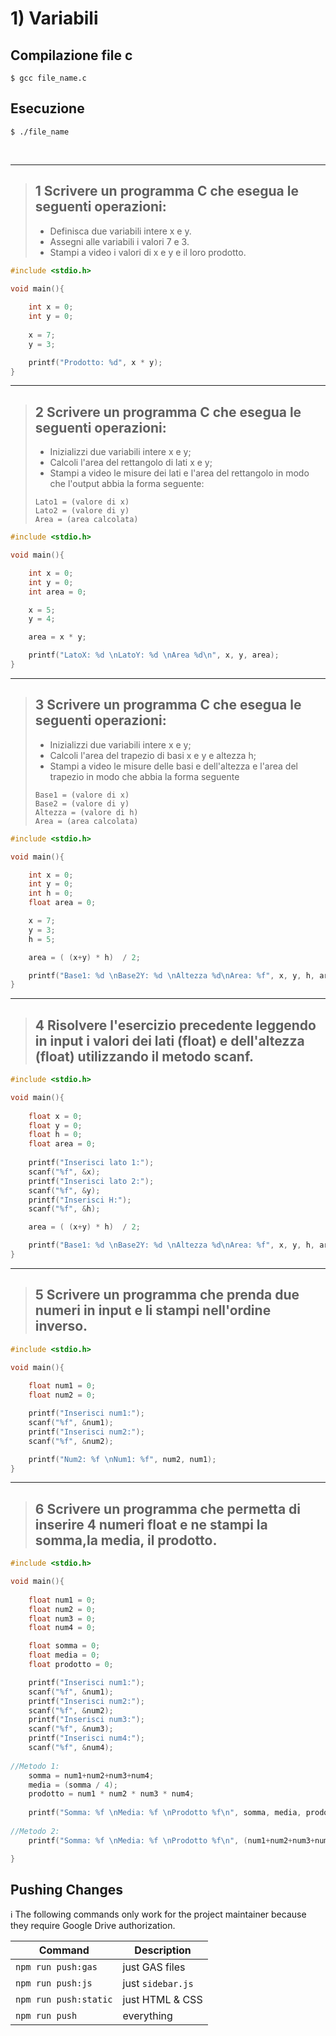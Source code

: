 # 1) Variabili #


## Compilazione file c
```
$ gcc file_name.c
```
## Esecuzione
```
$ ./file_name
```

<br/>
<hr/>

> ## 1 Scrivere un programma C che esegua le seguenti operazioni:
> 
> -   Definisca due variabili intere x e y.
> -   Assegni alle variabili i valori 7 e 3.
> -   Stampi a video i valori di x e y e il loro prodotto.

```c
#include <stdio.h>

void main(){
	
    int x = 0;
	int y = 0;
	
	x = 7;
	y = 3;

	printf("Prodotto: %d", x * y);
}
```

<hr/>

> ## 2 Scrivere un programma C che esegua le seguenti operazioni:
> 
> -   Inizializzi due variabili intere x e y;
> -   Calcoli l'area del rettangolo di lati x e y;
> -   Stampi a video le misure dei lati e l'area del rettangolo in modo che l'output abbia la forma seguente:
>	```
>   Lato1 = (valore di x)
> 	Lato2 = (valore di y)
> 	Area = (area calcolata)
>	```

```c
#include <stdio.h>

void main(){

    int x = 0;
    int y = 0;
    int area = 0;

    x = 5;
    y = 4;

    area = x * y;

    printf("LatoX: %d \nLatoY: %d \nArea %d\n", x, y, area);
}
```

<hr/>

> ## 3 Scrivere un programma C che esegua le seguenti operazioni:
> 
> -   Inizializzi due variabili intere x e y;
> -   Calcoli l'area del trapezio di basi x e y e altezza h;
> -   Stampi a video le misure delle basi e dell'altezza e l'area del trapezio in modo che abbia la forma seguente
> 	```
>	Base1 = (valore di x)
>	Base2 = (valore di y)
> 	Altezza = (valore di h)
>	Area = (area calcolata)
>	```


```c
#include <stdio.h>

void main(){

    int x = 0;
    int y = 0;
    int h = 0;
    float area = 0;

    x = 7;
    y = 3;
    h = 5;

    area = ( (x+y) * h)  / 2;

    printf("Base1: %d \nBase2Y: %d \nAltezza %d\nArea: %f", x, y, h, area);
}
```

<hr/>

> ## 4 Risolvere l'esercizio precedente leggendo in input i valori dei lati (float) e dell'altezza (float) utilizzando il metodo scanf.
> 
```c
#include <stdio.h>

void main(){
	
    float x = 0;
    float y = 0;
    float h = 0;
    float area = 0;
    
    printf("Inserisci lato 1:");
    scanf("%f", &x);
    printf("Inserisci lato 2:");
    scanf("%f", &y);
    printf("Inserisci H:");
    scanf("%f", &h);

    area = ( (x+y) * h)  / 2;

    printf("Base1: %d \nBase2Y: %d \nAltezza %d\nArea: %f", x, y, h, area);
}
```

<hr/>

> ## 5 Scrivere un programma che prenda due numeri in input e li stampi nell'ordine inverso.
> 
```c
#include <stdio.h>

void main(){
	
    float num1 = 0;
    float num2 = 0;

    printf("Inserisci num1:");
    scanf("%f", &num1);
    printf("Inserisci num2:");
    scanf("%f", &num2);

    printf("Num2: %f \nNum1: %f", num2, num1);
}
```

<hr/>

> ## 6 Scrivere un programma che permetta di inserire 4 numeri float e ne stampi la somma,la media, il prodotto.
> 
```c
#include <stdio.h>

void main(){
	
    float num1 = 0;
    float num2 = 0;
    float num3 = 0;
    float num4 = 0;

    float somma = 0;
    float media = 0;
    float prodotto = 0;

    printf("Inserisci num1:");
    scanf("%f", &num1);
    printf("Inserisci num2:");
    scanf("%f", &num2);
    printf("Inserisci num3:");
    scanf("%f", &num3);
    printf("Inserisci num4:");
    scanf("%f", &num4);
	
//Metodo 1:
    somma = num1+num2+num3+num4;
    media = (somma / 4);
    prodotto = num1 * num2 * num3 * num4;
 
    printf("Somma: %f \nMedia: %f \nProdotto %f\n", somma, media, prodotto);
	
//Metodo 2:
    printf("Somma: %f \nMedia: %f \nProdotto %f\n", (num1+num2+num3+num4), (somma / 4), (num1 * num2 * num3 * num4));

}
```






## Pushing Changes

ℹ️ The following commands only work for the project maintainer
because they require Google Drive authorization.

| Command | Description |
| --- | --- |
| `npm run push:gas` | just GAS files |
| `npm run push:js` | just `sidebar.js` |
| `npm run push:static` | just HTML & CSS |
| `npm run push` | everything |

